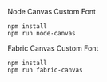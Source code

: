 Node Canvas Custom Font

```
npm install
npm run node-canvas
```

Fabric Canvas Custom Font

```
npm install
npm run fabric-canvas
```
